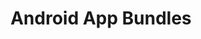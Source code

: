 ---
layout: default
title: Android App Bundles
parent: Core topics
nav_order: 16
has_children: true
---